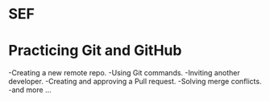 # SEF
# Practicing Git and GitHub
-Creating a new remote repo.
-Using Git commands.
-Inviting another developer.
-Creating and approving a Pull request.
-Solving merge conflicts.
-and more ...